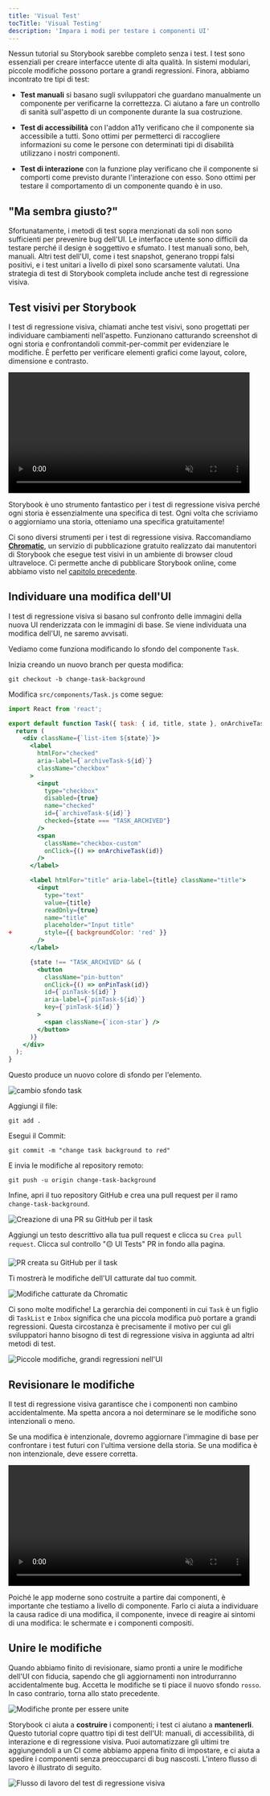 ```yaml
---
title: 'Visual Test'
tocTitle: 'Visual Testing'
description: 'Impara i modi per testare i componenti UI'
---
```


Nessun tutorial su Storybook sarebbe completo senza i test. I test sono essenziali per creare interfacce utente di alta qualità. In sistemi modulari, piccole modifiche possono portare a grandi regressioni. Finora, abbiamo incontrato tre tipi di test:

- **Test manuali** si basano sugli sviluppatori che guardano manualmente un componente per verificarne la correttezza. Ci aiutano a fare un controllo di sanità sull'aspetto di un componente durante la sua costruzione.

- **Test di accessibilità** con l'addon a11y verificano che il componente sia accessibile a tutti. Sono ottimi per permetterci di raccogliere informazioni su come le persone con determinati tipi di disabilità utilizzano i nostri componenti.

- **Test di interazione** con la funzione play verificano che il componente si comporti come previsto durante l'interazione con esso. Sono ottimi per testare il comportamento di un componente quando è in uso.

## "Ma sembra giusto?"

Sfortunatamente, i metodi di test sopra menzionati da soli non sono sufficienti per prevenire bug dell'UI. Le interfacce utente sono difficili da testare perché il design è soggettivo e sfumato. I test manuali sono, beh, manuali. Altri test dell'UI, come i test snapshot, generano troppi falsi positivi, e i test unitari a livello di pixel sono scarsamente valutati. Una strategia di test di Storybook completa include anche test di regressione visiva.

## Test visivi per Storybook

I test di regressione visiva, chiamati anche test visivi, sono progettati per individuare cambiamenti nell'aspetto. Funzionano catturando screenshot di ogni storia e confrontandoli commit-per-commit per evidenziare le modifiche. È perfetto per verificare elementi grafici come layout, colore, dimensione e contrasto.

<video autoPlay muted playsInline loop style="width:480px; margin: 0 auto;">
  <source
    src="/intro-to-storybook/visual-regression-testing.mp4"
    type="video/mp4"
  />
</video>

Storybook è uno strumento fantastico per i test di regressione visiva perché ogni storia è essenzialmente una specifica di test. Ogni volta che scriviamo o aggiorniamo una storia, otteniamo una specifica gratuitamente!

Ci sono diversi strumenti per i test di regressione visiva. Raccomandiamo [**Chromatic**](https://www.chromatic.com/?utm_source=storybook_website&utm_medium=link&utm_campaign=storybook), un servizio di pubblicazione gratuito realizzato dai manutentori di Storybook che esegue test visivi in un ambiente di browser cloud ultraveloce. Ci permette anche di pubblicare Storybook online, come abbiamo visto nel [capitolo precedente](/intro-to-storybook/react/it/deploy/).

## Individuare una modifica dell'UI

I test di regressione visiva si basano sul confronto delle immagini della nuova UI renderizzata con le immagini di base. Se viene individuata una modifica dell'UI, ne saremo avvisati.

Vediamo come funziona modificando lo sfondo del componente `Task`.

Inizia creando un nuovo branch per questa modifica:

```shell
git checkout -b change-task-background
```

Modifica `src/components/Task.js` come segue:

```diff:title=src/components/Task.jsx
import React from 'react';

export default function Task({ task: { id, title, state }, onArchiveTask, onPinTask }) {
  return (
    <div className={`list-item ${state}`}>
      <label
        htmlFor="checked"
        aria-label={`archiveTask-${id}`}
        className="checkbox"
      >
        <input
          type="checkbox"
          disabled={true}
          name="checked"
          id={`archiveTask-${id}`}
          checked={state === "TASK_ARCHIVED"}
        />
        <span
          className="checkbox-custom"
          onClick={() => onArchiveTask(id)}
        />
      </label>

      <label htmlFor="title" aria-label={title} className="title">
        <input
          type="text"
          value={title}
          readOnly={true}
          name="title"
          placeholder="Input title"
+         style={{ backgroundColor: 'red' }}
        />
      </label>

      {state !== "TASK_ARCHIVED" && (
        <button
          className="pin-button"
          onClick={() => onPinTask(id)}
          id={`pinTask-${id}`}
          aria-label={`pinTask-${id}`}
          key={`pinTask-${id}`}
        >
          <span className={`icon-star`} />
        </button>
      )}
    </div>
  );
}
```

Questo produce un nuovo colore di sfondo per l'elemento.

![cambio sfondo task](/intro-to-storybook/chromatic-task-change-7-0.png)

Aggiungi il file:

```shell
git add .
```

Esegui il Commit:

```shell
git commit -m "change task background to red"
```

E invia le modifiche al repository remoto:

```shell
git push -u origin change-task-background
```

Infine, apri il tuo repository GitHub e crea una pull request per il ramo `change-task-background`.

![Creazione di una PR su GitHub per il task](/github/pull-request-background.png)

Aggiungi un testo descrittivo alla tua pull request e clicca su `Crea pull request`. Clicca sul controllo "🟡 UI Tests" PR in fondo alla pagina.

![PR creata su GitHub per il task](/github/pull-request-background-ok.png)

Ti mostrerà le modifiche dell'UI catturate dal tuo commit.

![Modifiche catturate da Chromatic](/intro-to-storybook/chromatic-catch-changes.png)

Ci sono molte modifiche! La gerarchia dei componenti in cui `Task` è un figlio di `TaskList` e `Inbox` significa che una piccola modifica può portare a grandi regressioni. Questa circostanza è precisamente il motivo per cui gli sviluppatori hanno bisogno di test di regressione visiva in aggiunta ad altri metodi di test.

![Piccole modifiche, grandi regressioni nell'UI](/intro-to-storybook/minor-major-regressions.gif)

## Revisionare le modifiche

Il test di regressione visiva garantisce che i componenti non cambino accidentalmente. Ma spetta ancora a noi determinare se le modifiche sono intenzionali o meno.

Se una modifica è intenzionale, dovremo aggiornare l'immagine di base per confrontare i test futuri con l'ultima versione della storia. Se una modifica è non intenzionale, deve essere corretta.

<video autoPlay muted playsInline loop style="width:480px; margin: 0 auto;">
  <source
    src="/intro-to-storybook/website-workflow-review-merge-optimized.mp4"
    type="video/mp4"
  />
</video>

Poiché le app moderne sono costruite a partire dai componenti, è importante che testiamo a livello di componente. Farlo ci aiuta a individuare la causa radice di una modifica, il componente, invece di reagire ai sintomi di una modifica: le schermate e i componenti compositi.

## Unire le modifiche

Quando abbiamo finito di revisionare, siamo pronti a unire le modifiche dell'UI con fiducia, sapendo che gli aggiornamenti non introdurranno accidentalmente bug. Accetta le modifiche se ti piace il nuovo sfondo `rosso`. In caso contrario, torna allo stato precedente.

![Modifiche pronte per essere unite](/intro-to-storybook/chromatic-review-finished.png)

Storybook ci aiuta a **costruire** i componenti; i test ci aiutano a **mantenerli**. Questo tutorial copre quattro tipi di test dell'UI: manuali, di accessibilità, di interazione e di regressione visiva. Puoi automatizzare gli ultimi tre aggiungendoli a un CI come abbiamo appena finito di impostare, e ci aiuta a spedire i componenti senza preoccuparci di bug nascosti. L'intero flusso di lavoro è illustrato di seguito.

![Flusso di lavoro del test di regressione visiva](/intro-to-storybook/cdd-review-workflow.png)

